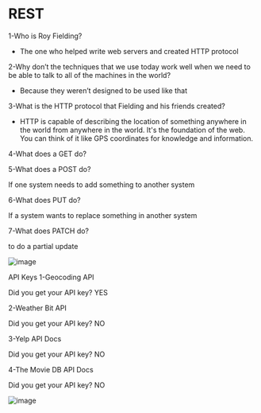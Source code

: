 # REST

1-Who is Roy Fielding?
* The one who helped write web servers and created HTTP protocol

2-Why don’t the techniques that we use today work well when we need to be able to talk to all of the machines in the world?

* Because they weren’t designed to be used like that

3-What is the HTTP protocol that Fielding and his friends created?

* HTTP is capable of describing the location of something anywhere in the world from anywhere in the world. It's the foundation of the web. You can think of it like GPS coordinates for knowledge and information.

4-What does a GET do?



5-What does a POST do?

If one system needs to add something to another system

6-What does PUT do?

If a system wants to replace something in another system

7-What does PATCH do?

to do a partial update

![image](https://encrypted-tbn0.gstatic.com/images?q=tbn:ANd9GcTUoVaTIA0lfHMVp2VcBeR_ZHD6wbTKgC92gA&usqp=CAU.jpg)

API Keys
1-Geocoding API

Did you get your API key? YES

2-Weather Bit API

Did you get your API key? NO

3-Yelp API Docs

Did you get your API key? NO

4-The Movie DB API Docs

Did you get your API key? NO

![image](https://cloud.google.com/endpoints/docs/images/api_keys_overview.png)
